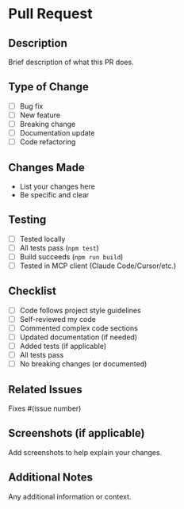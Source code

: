 # Pull Request

## Description
Brief description of what this PR does.

## Type of Change
- [ ] Bug fix
- [ ] New feature
- [ ] Breaking change
- [ ] Documentation update
- [ ] Code refactoring

## Changes Made
- List your changes here
- Be specific and clear

## Testing
- [ ] Tested locally
- [ ] All tests pass (`npm test`)
- [ ] Build succeeds (`npm run build`)
- [ ] Tested in MCP client (Claude Code/Cursor/etc.)

## Checklist
- [ ] Code follows project style guidelines
- [ ] Self-reviewed my code
- [ ] Commented complex code sections
- [ ] Updated documentation (if needed)
- [ ] Added tests (if applicable)
- [ ] All tests pass
- [ ] No breaking changes (or documented)

## Related Issues
Fixes #(issue number)

## Screenshots (if applicable)
Add screenshots to help explain your changes.

## Additional Notes
Any additional information or context.
